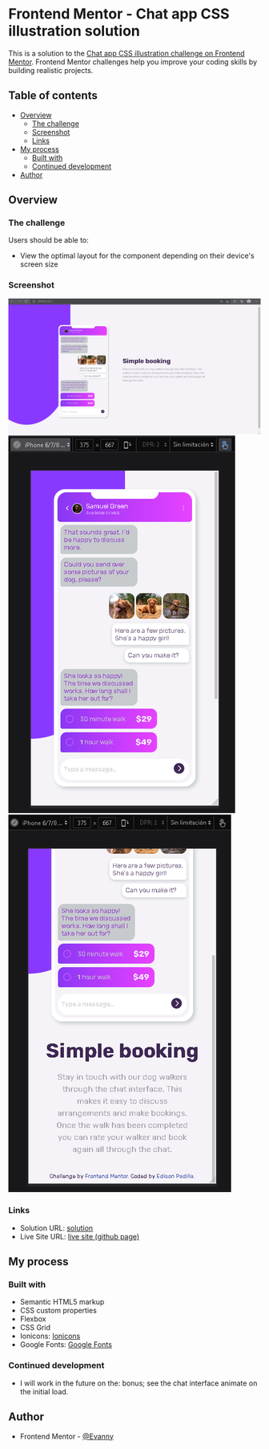 # Frontend Mentor - Chat app CSS illustration solution

This is a solution to the [Chat app CSS illustration challenge on Frontend Mentor](https://www.frontendmentor.io/challenges/chat-app-css-illustration-O5auMkFqY). Frontend Mentor challenges help you improve your coding skills by building realistic projects.

## Table of contents

- [Overview](#overview)
  - [The challenge](#the-challenge)
  - [Screenshot](#screenshot)
  - [Links](#links)
- [My process](#my-process)
  - [Built with](#built-with)
  - [Continued development](#continued-development)
- [Author](#author)

## Overview

### The challenge

Users should be able to:

- View the optimal layout for the component depending on their device's screen size

### Screenshot

![](./screenshots-solutions/screenshot-desktop-solution.PNG)
![](./screenshots-solutions/screenshot1-mobile-solution.PNG)
![](./screenshots-solutions/screenshot2-mobile-solution.PNG)

### Links

- Solution URL: [solution](https://github.com/EdisonPadilla/Chat-app-CSS-illustration-.git)
- Live Site URL: [live site (github page)](https://your-live-site-url.com)

## My process

### Built with

- Semantic HTML5 markup
- CSS custom properties
- Flexbox
- CSS Grid
- Ionicons: [Ionicons](https://ionicons.com/)
- Google Fonts: [Google Fonts](https://fonts.google.com/)

### Continued development

- I will work in the future on the: bonus; see the chat interface animate on the initial load.

## Author

- Frontend Mentor - [@Evanny](https://www.frontendmentor.io/profile/Evanny)
